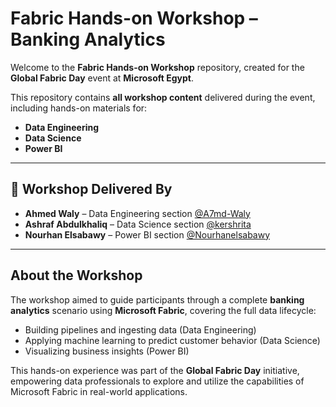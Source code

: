 # Fabric Hands-on Workshop – Banking Analytics

Welcome to the **Fabric Hands-on Workshop** repository, created for the **Global Fabric Day** event at **Microsoft Egypt**.

This repository contains **all workshop content** delivered during the event, including hands-on materials for:

- **Data Engineering**
- **Data Science**
- **Power BI**

---

## 👥 Workshop Delivered By

- **Ahmed Waly** – Data Engineering section [@A7md-Waly](https://github.com/A7md-Waly)  
- **Ashraf Abdulkhaliq** – Data Science section [@kershrita](https://github.com/kershrita)  
- **Nourhan Elsabawy** – Power BI section [@Nourhanelsabawy](https://github.com/Nourhanelsabawy)

---

## About the Workshop

The workshop aimed to guide participants through a complete **banking analytics** scenario using **Microsoft Fabric**, covering the full data lifecycle:

- Building pipelines and ingesting data (Data Engineering)
- Applying machine learning to predict customer behavior (Data Science)
- Visualizing business insights (Power BI)

This hands-on experience was part of the **Global Fabric Day** initiative, empowering data professionals to explore and utilize the capabilities of Microsoft Fabric in real-world applications.
